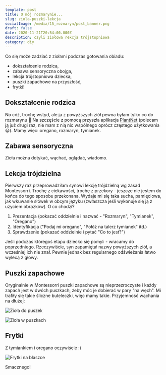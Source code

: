 ```yaml
---
template: post
title: O mój rozmarynie...
slug: ziola-puszki-lekcja
socialImage: /media/15_rozmaryn/post_banner.png
draft: false
date: 2020-11-21T20:54:00.000Z
description: czyli ziołowa rekcja trójstopniowa
category: diy
---
```


Co się może zadziać z ziołami podczas gotowania obiadu:

- dokształcenie rodzica,
- zabawa sensoryczna obojga,
- lekcja trójstopniowa dziecka,
- puszki zapachowe na przyszłość,
- frytki!

## Dokształcenie rodzica
No cóż, trochę wstyd, ale ja z powyższych ziół pewna byłam tylko co do rozmarynu 🙈 Na szczęście z pomocą przyszła aplikacja [PlantNet](https://play.google.com/store/apps/details?id=org.plantnet&hl=en&gl=US) (polecam ją już drugi raz, nie mam z nią nic wspólnego oprócz częstego użytkowania 😀). Mamy więc: oregano, rozmaryn, tymianek.

## Zabawa sensoryczna
Zioła można dotykać, wąchać, oglądać, wiadomo.

## Lekcja trójdzielna
Pierwszy raz przeprowadziłam synowi lekcję trójdzielną wg zasad Montessorri. Trochę z ciekawości, trochę z przekory - jeszcze nie jestem do końca do tego sposobu przekonana. Wydaje mi się taka sucha, pamięciowa, jak wkuwanie słówek w obcym języku (zwłaszcza jeśli wykonuje się ją z użyciem obrazków). O co chodzi?
1. Prezentacja (pokazać oddzielnie i nazwać - "Rozmaryn", "Tymianek", "Oregano")
2. Identyfikacja ("Podaj mi oregano", "Połóż na talerz tymianek" itd.)
3. Sprawdzenie (pokazać oddzielnie i pytać "Co to jest?")

Jeśli podczas któregoś etapu dziecko się pomyli - wracamy do poprzedniego. Rzeczywiście, syn zapamiętał nazwy powyższych ziół, a wcześniej ich nie znał. Pewnie jednak bez regularnego odświeżania łatwo wylecą z głowy. 

## Puszki zapachowe

Oryginalnie w Montessorri puszki zapachowe są nieprzezroczyste i każdy zapach jest w dwóch puszkach, żeby móc je dobierać w pary "na węch". Mi trafiły się takie śliczne buteleczki, więc mamy takie. Przyjemność wąchania na dłużej:

![Zioła do puszek](/media/15_rozmaryn/trojeczki.jpg "Zioła do puszek")

![Zioła w puszkach](/media/15_rozmaryn/w_srodku.jpg "Zioła w puszkach")

## Frytki

Z tymiankiem i oregano oczywiście :)

![Frytki na blaszce](/media/15_rozmaryn/frytki.jpg "Frytki")

Smacznego!